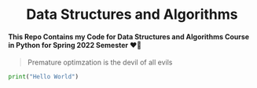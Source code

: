 <h1 align="center">Data Structures and Algorithms</h1> 


#### This Repo Contains my Code for Data Structures and Algorithms Course in Python for Spring 2022 Semester ❤️🦄

>Premature optimzation is the devil of all evils 

```py
print("Hello World")
```
